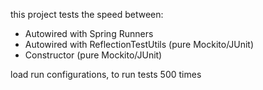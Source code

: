 this project tests the speed between:
- Autowired with Spring Runners
- Autowired with ReflectionTestUtils (pure Mockito/JUnit)
- Constructor (pure Mockito/JUnit)

load run configurations, to run tests 500 times